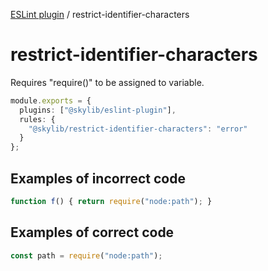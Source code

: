 [ESLint plugin](https://ilyub.github.io/eslint-plugin/) / restrict-identifier-characters

# restrict-identifier-characters

Requires "require()" to be assigned to variable.

```ts
module.exports = {
  plugins: ["@skylib/eslint-plugin"],
  rules: {
    "@skylib/restrict-identifier-characters": "error"
  }
};
```

## Examples of incorrect code

```ts
function f() { return require("node:path"); }
```

## Examples of correct code

```ts
const path = require("node:path");
```